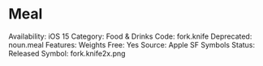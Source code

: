 # Meal

Availability: iOS 15
Category: Food & Drinks
Code: fork.knife
Deprecated: noun.meal
Features: Weights
Free: Yes
Source: Apple SF Symbols
Status: Released
Symbol: fork.knife2x.png